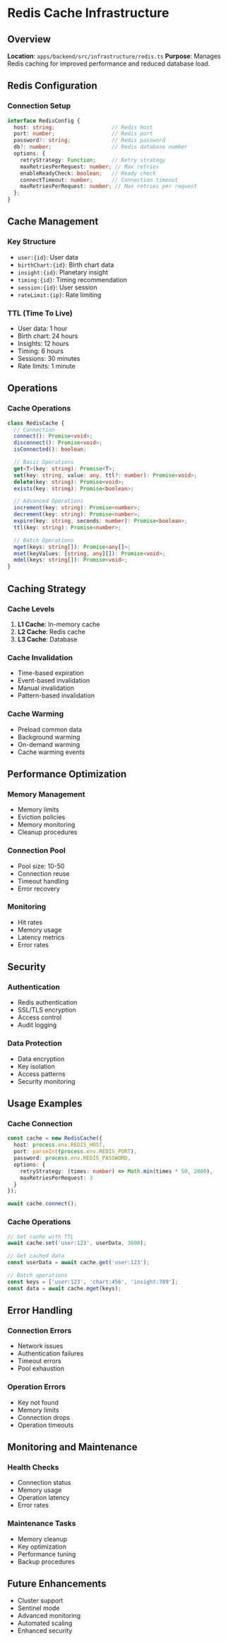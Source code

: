 # Redis Cache Infrastructure

## Overview
**Location**: `apps/backend/src/infrastructure/redis.ts`
**Purpose**: Manages Redis caching for improved performance and reduced database load.

## Redis Configuration

### Connection Setup
```typescript
interface RedisConfig {
  host: string;                  // Redis host
  port: number;                  // Redis port
  password?: string;             // Redis password
  db?: number;                   // Redis database number
  options: {
    retryStrategy: Function;     // Retry strategy
    maxRetriesPerRequest: number; // Max retries
    enableReadyCheck: boolean;   // Ready check
    connectTimeout: number;      // Connection timeout
    maxRetriesPerRequest: number; // Max retries per request
  };
}
```

## Cache Management

### Key Structure
- `user:{id}`: User data
- `birthChart:{id}`: Birth chart data
- `insight:{id}`: Planetary insight
- `timing:{id}`: Timing recommendation
- `session:{id}`: User session
- `rateLimit:{ip}`: Rate limiting

### TTL (Time To Live)
- User data: 1 hour
- Birth chart: 24 hours
- Insights: 12 hours
- Timing: 6 hours
- Sessions: 30 minutes
- Rate limits: 1 minute

## Operations

### Cache Operations
```typescript
class RedisCache {
  // Connection
  connect(): Promise<void>;
  disconnect(): Promise<void>;
  isConnected(): boolean;

  // Basic Operations
  get<T>(key: string): Promise<T>;
  set(key: string, value: any, ttl?: number): Promise<void>;
  delete(key: string): Promise<void>;
  exists(key: string): Promise<boolean>;

  // Advanced Operations
  increment(key: string): Promise<number>;
  decrement(key: string): Promise<number>;
  expire(key: string, seconds: number): Promise<boolean>;
  ttl(key: string): Promise<number>;

  // Batch Operations
  mget(keys: string[]): Promise<any[]>;
  mset(keyValues: [string, any][]): Promise<void>;
  mdel(keys: string[]): Promise<void>;
}
```

## Caching Strategy

### Cache Levels
1. **L1 Cache**: In-memory cache
2. **L2 Cache**: Redis cache
3. **L3 Cache**: Database

### Cache Invalidation
- Time-based expiration
- Event-based invalidation
- Manual invalidation
- Pattern-based invalidation

### Cache Warming
- Preload common data
- Background warming
- On-demand warming
- Cache warming events

## Performance Optimization

### Memory Management
- Memory limits
- Eviction policies
- Memory monitoring
- Cleanup procedures

### Connection Pool
- Pool size: 10-50
- Connection reuse
- Timeout handling
- Error recovery

### Monitoring
- Hit rates
- Memory usage
- Latency metrics
- Error rates

## Security

### Authentication
- Redis authentication
- SSL/TLS encryption
- Access control
- Audit logging

### Data Protection
- Data encryption
- Key isolation
- Access patterns
- Security monitoring

## Usage Examples

### Cache Connection
```typescript
const cache = new RedisCache({
  host: process.env.REDIS_HOST,
  port: parseInt(process.env.REDIS_PORT),
  password: process.env.REDIS_PASSWORD,
  options: {
    retryStrategy: (times: number) => Math.min(times * 50, 2000),
    maxRetriesPerRequest: 3
  }
});

await cache.connect();
```

### Cache Operations
```typescript
// Set cache with TTL
await cache.set('user:123', userData, 3600);

// Get cached data
const userData = await cache.get('user:123');

// Batch operations
const keys = ['user:123', 'chart:456', 'insight:789'];
const data = await cache.mget(keys);
```

## Error Handling

### Connection Errors
- Network issues
- Authentication failures
- Timeout errors
- Pool exhaustion

### Operation Errors
- Key not found
- Memory limits
- Connection drops
- Operation timeouts

## Monitoring and Maintenance

### Health Checks
- Connection status
- Memory usage
- Operation latency
- Error rates

### Maintenance Tasks
- Memory cleanup
- Key optimization
- Performance tuning
- Backup procedures

## Future Enhancements
- Cluster support
- Sentinel mode
- Advanced monitoring
- Automated scaling
- Enhanced security 